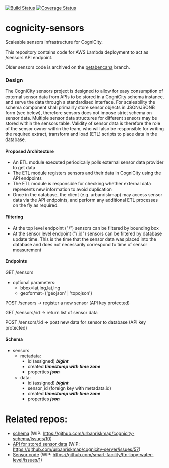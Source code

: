 [![Build Status](https://travis-ci.org/urbanriskmap/cognicity-sensors.svg?branch=dev)](https://travis-ci.org/urbanriskmap/cognicity-sensors) [![Coverage Status](https://coveralls.io/repos/github/urbanriskmap/cognicity-sensors/badge.svg?branch=dev)](https://coveralls.io/github/urbanriskmap/cognicity-sensors?branch=dev)

# cognicity-sensors
Scaleable sensors infrastructure for CogniCity.

This repository contains code for AWS Lambda deployment to act as /sensors API endpoint.

Older sensors code is archived on the [petabencana](https://github.com/urbanriskmap/cognicity-sensors/tree/petabencana) branch.

### Design
The CogniCity sensors project is designed to allow for easy consumption of external sensor data from APIs to be stored in a CogniCity schema instance, and serve the data through a standardised interface. For scaleability the schema component shall primairly store sensor objects in JSON/JSONB form (see below), therefore sensors does not impose strict schema on sensor data. Multiple sensor data structures for different sensors may be stored within the sensors table. Validity of sensor data is therefore the role of the sensor owner within the team, who will also be responsible for writing the required extract, transform and load (ETL) scripts to place data in the database.

#### Proposed Architecture
- An ETL module executed periodically polls external sensor data provider to get data
- The ETL module registers sensors and their data in CogniCity using the API endpoints
- The ETL module is responsible for checking whether external data represents new information to avoid duplication
- Once in the database, the client (e.g. urbanriskmap) may access sensor data via the API endpoints, and perform any additional ETL processes on the fly as required.

#### Filtering
- At the top level endpoint ("/") sensors can be filtered by bounding box
- At the sensor level endpoint ("/:id") sensors can be filtered by database update time. This is the time that the sensor data was placed into the database and does not necessarily correspond to time of sensor measurement

#### Endpoints
GET /sensors
- optional parameters:
  - bbox=lat,lng,lat,lng
  - geoformat={'geojson' | 'topojson'}

POST /sensors -> register a new sensor (API key protected)

GET /sensors/:id -> return list of sensor data

POST /sensors/:id -> post new data for sensor to database (API key protected)


#### Schema
- sensors
  - metadata:
    - id (assigned) ***bigint***
    - created ***timestamp with time zone***
    - properties ***json***
  - data:
    - id (assigned) ***bigint***
    - sensor_id (foreign key with metadata.id)
    - created ***timestamp with time zone***
    - properties ***json***

# Related repos:
* [schema](https://github.com/urbanriskmap/cognicity-schema) (WIP: https://github.com/urbanriskmap/cognicity-schema/issues/10)
* [API for stored sensor data](https://github.com/urbanriskmap/cognicity-server/) (WIP: https://github.com/urbanriskmap/cognicity-server/issues/57)
* [Sensor code](https://github.com/smart-facility/ttn-lopy-water-level) (WIP: https://github.com/smart-facility/ttn-lopy-water-level/issues/1)
